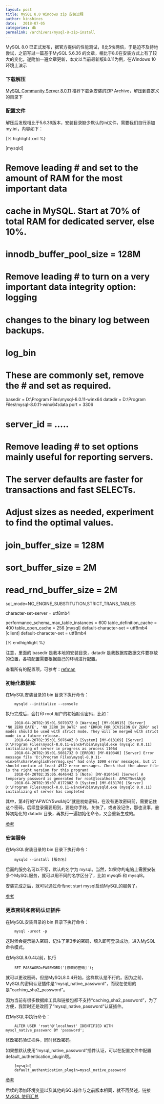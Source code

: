 ```yaml
---
layout: post
title: MySQL 8.0 Windows zip 安装过程
author: kinshines
date:   2018-07-05
categories: db
permalink: /archivers/mysql-8-zip-install
---
```


<p class="lead">MySQL 8.0 已正式发布，据官方提供的性能测试，8比5快两倍，于是迫不及待地尝试，之前写过一篇基于MySQL 5.6.36 的文章，相比于8.0在安装方式上有了较大的变化，遂附加一遍文章更新，本文以当前最新版8.0.11为例，在Windows 10 环境上演示</p>

### 下载解压
[MySQL Community Server 8.0.11](https://cdn.mysql.com//Downloads/MySQL-8.0/mysql-8.0.11-winx64.zip)
推荐下载免安装的ZIP Archive，解压到自定义的目录下

### 配置文件
解压后发现相比于5.6.36版本，安装目录缺少默认的ini文件，需要我们自行添加 my.ini，内容如下：

{% highlight xml %}

[mysqld]
# Remove leading # and set to the amount of RAM for the most important data
# cache in MySQL. Start at 70% of total RAM for dedicated server, else 10%.
# innodb_buffer_pool_size = 128M
 
# Remove leading # to turn on a very important data integrity option: logging
# changes to the binary log between backups.
# log_bin
 
# These are commonly set, remove the # and set as required.
basedir = D:\Program Files\mysql-8.0.11-winx64
datadir = D:\Program Files\mysql-8.0.11-winx64\data
port = 3306
# server_id = .....
 
 
# Remove leading # to set options mainly useful for reporting servers.
# The server defaults are faster for transactions and fast SELECTs.
# Adjust sizes as needed, experiment to find the optimal values.
# join_buffer_size = 128M
# sort_buffer_size = 2M
# read_rnd_buffer_size = 2M 
 
sql_mode=NO_ENGINE_SUBSTITUTION,STRICT_TRANS_TABLES 
 
character-set-server = utf8mb4
 
performance_schema_max_table_instances = 600
table_definition_cache = 400
table_open_cache = 256
[mysql]
default-character-set = utf8mb4
[client]
default-character-set = utf8mb4


{% endhighlight %}

注意，里面的 basedir 是我本地的安装目录，datadir 是我数据库数据文件要存放的位置，各项配置需要根据自己的环境进行配置。

查看所有的配置项，可参考：[refman](https://dev.mysql.com/doc/refman/8.0/en/mysqld-option-tables.html)

### 初始化数据库
在MySQL安装目录的 bin 目录下执行命令：

        mysqld --initialize --console

执行完成后，会打印 root 用户的初始默认密码，比如：

        2018-04-20T02:35:01.507037Z 0 [Warning] [MY-010915] [Server] 'NO_ZERO_DATE', 'NO_ZERO_IN_DATE' and 'ERROR_FOR_DIVISION_BY_ZERO' sql modes should be used with strict mode. They will be merged with strict mode in a future release.
        2018-04-20T02:35:01.507640Z 0 [System] [MY-013169] [Server] D:\Program Files\mysql-8.0.11-winx64\bin\mysqld.exe (mysqld 8.0.11) initializing of server in progress as process 11064
        2018-04-20T02:35:01.508173Z 0 [ERROR] [MY-010340] [Server] Error message file 'D:\Program Files\mysql-8.0.11-winx64\share\english\errmsg.sys' had only 1090 error messages, but it should contain at least 4512 error messages. Check that the above file is the right version for this program!
        2018-04-20T02:35:05.464644Z 5 [Note] [MY-010454] [Server] A temporary password is generated for root@localhost: APWCY5ws&hjQ
        2018-04-20T02:35:07.017280Z 0 [System] [MY-013170] [Server] D:\Program Files\mysql-8.0.11-winx64\bin\mysqld.exe (mysqld 8.0.11) initializing of server has completed

其中，第4行的“APWCY5ws&hjQ”就是初始密码，在没有更改密码前，需要记住这个密码，后续登录需要用到，要是你手贱，关快了，或者没记住，那也没事，删掉初始化的 datadir 目录，再执行一遍初始化命令，又会重新生成的。

[参考](https://dev.mysql.com/doc/refman/8.0/en/data-directory-initialization-mysqld.html)

### 安装服务
在MySQL安装目录的 bin 目录下执行命令：

        mysqld --install [服务名]

后面的服务名可以不写，默认的名字为 mysql。当然，如果你的电脑上需要安装多个MySQL服务，就可以用不同的名字区分了，比如 mysql5 和 mysql8。

安装完成之后，就可以通过命令net start mysql启动MySQL的服务了。

[参考](https://dev.mysql.com/doc/refman/8.0/en/windows-start-service.html)

### 更改密码和密码认证插件
在MySQL安装目录的 bin 目录下执行命令：

        mysql -uroot -p

这时候会提示输入密码，记住了第3步的密码，填入即可登录成功，进入MySQL命令模式。

在MySQL8.0.4以前，执行

        SET PASSWORD=PASSWORD('[修改的密码]');

就可以更改密码，但是MySQL8.0.4开始，这样默认是不行的。因为之前，MySQL的密码认证插件是“mysql_native_password”，而现在使用的是“caching_sha2_password”。

因为当前有很多数据库工具和链接包都不支持“caching_sha2_password”，为了方便，我暂时还是改回了“mysql_native_password”认证插件。

在MySQL中执行命令：

        ALTER USER 'root'@'localhost' IDENTIFIED WITH mysql_native_password BY 'password';

修改密码验证插件，同时修改密码。

如果想默认使用“mysql_native_password”插件认证，可以在配置文件中配置default_authentication_plugin项。

        [mysqld]
        default_authentication_plugin=mysql_native_password

[参考](https://dev.mysql.com/doc/refman/8.0/en/upgrading-from-previous-series.html#upgrade-caching-sha2-password)

后续的添加环境变量以及其他的SQL操作与之前版本相同，就不再赘述，链接[MySQL 使用汇总](https://kinshines.github.io/archivers/mysql-summary)